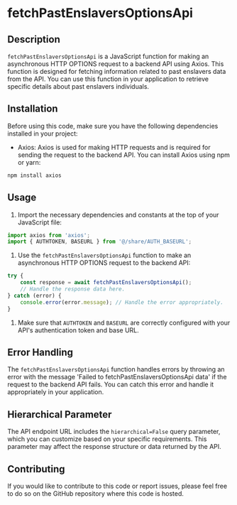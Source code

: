 # fetchPastEnslaversOptionsApi

## Description
`fetchPastEnslaversOptionsApi` is a JavaScript function for making an asynchronous HTTP OPTIONS request to a backend API using Axios. This function is designed for fetching information related to past enslavers data from the API. You can use this function in your application to retrieve specific details about past enslavers individuals.

## Installation
Before using this code, make sure you have the following dependencies installed in your project:

- Axios: Axios is used for making HTTP requests and is required for sending the request to the backend API.
You can install Axios using npm or yarn:
```js
npm install axios
```

## Usage
1) Import the necessary dependencies and constants at the top of your JavaScript file:

```js
import axios from 'axios';
import { AUTHTOKEN, BASEURL } from '@/share/AUTH_BASEURL';
```

1) Use the `fetchPastEnslaversOptionsApi` function to make an asynchronous HTTP OPTIONS request to the backend API:

```js
try {
    const response = await fetchPastEnslaversOptionsApi();
    // Handle the response data here.
} catch (error) {
    console.error(error.message); // Handle the error appropriately.
}
```

1) Make sure that `AUTHTOKEN` and `BASEURL` are correctly configured with your API's authentication token and base URL.

## Error Handling
The `fetchPastEnslaversOptionsApi` function handles errors by throwing an error with the message 'Failed to fetchPastEnslaversOptionsApi data' if the request to the backend API fails. You can catch this error and handle it appropriately in your application.

## Hierarchical Parameter
The API endpoint URL includes the `hierarchical=False` query parameter, which you can customize based on your specific requirements. This parameter may affect the response structure or data returned by the API.

## Contributing
If you would like to contribute to this code or report issues, please feel free to do so on the GitHub repository where this code is hosted.